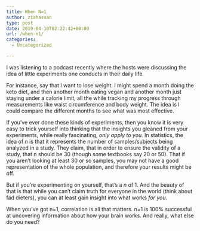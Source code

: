 ```yaml
---
title: When N=1
author: ziahassan
type: post
date: 2019-04-10T02:22:42+00:00
url: /when-n1/
categories:
  - Uncategorized

---
```

I was listening to a podcast recently where the hosts were discussing the idea of little experiments one conducts in their daily life. 

For instance, say that I want to lose weight. I might spend a month doing the keto diet, and then another month eating vegan and another month just staying under a calorie limit, all the while tracking my progress through measurements like waist circumference and body weight. The idea is I could compare the different months to see what was most effective.

If you’ve ever done these kinds of experiments, then you know it is very easy to trick yourself into thinking that the insights you gleaned from your experiments, while really fascinating, _only apply to you._ In statistics, the idea of _n_ is that it represents the number of samples/subjects being analyzed in a study. They claim, that in order to ensure the validity of a study, that n should be 30 (though some textbooks say 20 or 50). That if you aren’t looking at least 30 or so samples, you may not have a good representation of the whole population, and therefore your results might be off.

But if you’re experimenting on yourself, that’s a _n_ of 1. And the beauty of that is that while you can’t claim truth for everyone in the world (think about fad dieters), you can at least gain insight into what works _for you_. 

When you’ve got n=1, correlation is all that matters. n=1 is 100% successful at uncovering information about how your brain works. And really, what else do you need?
